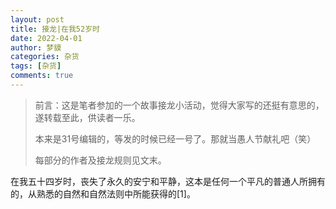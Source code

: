 ```yaml
---
layout: post
title: 接龙|在我52岁时
date: 2022-04-01
author: 梦貘
categories: 杂货
tags: [杂货]
comments: true
---
```


> 前言：这是笔者参加的一个故事接龙小活动，觉得大家写的还挺有意思的，遂转载至此，供读者一乐。
> 
> 本来是31号编辑的，等发的时候已经一号了。那就当愚人节献礼吧（笑）
> 
> 每部分的作者及接龙规则见文末。

在我五十四岁时，丧失了永久的安宁和平静，这本是任何一个平凡的普通人所拥有的，从熟悉的自然和自然法则中所能获得的[1]。
